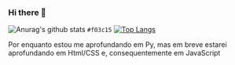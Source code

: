 ### Hi there 👋

<!--
**SamuDoki/SamuDoki** is a ✨ _special_ ✨ repository because its `README.md` (this file) appears on your GitHub profile.

Here are some ideas to get you started:

- 🔭 I’m currently working on ...
- 🌱 I’m currently learning ...
- 👯 I’m looking to collaborate on ...
- 🤔 I’m looking for help with ...
- 💬 Ask me about ...
- 📫 How to reach me: ...
- 😄 Pronouns: ...
- ⚡ Fun fact: ...
-->
![Anurag's github stats](https://github-readme-stats.vercel.app/api?username=SamuDoki) `#f03c15` [![Top Langs](https://github-readme-stats.vercel.app/api/top-langs/?username=SamuDoki)](https://github.com/SamuDoki/github-readme-stats)

Por enquanto estou me aprofundando em Py, mas em breve estarei aprofundando em Html/CSS e, consequentemente em JavaScript
